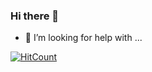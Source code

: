 ### Hi there 👋




- 🤔 I’m looking for help with ...






[![HitCount](http://hits.dwyl.com/showmana/showmana.svg)](http://hits.dwyl.com/showmana/showmana)






<!--
**showmana/showmana** is a ✨ _special_ ✨ repository because its `README.md` (this file) appears on your GitHub profile.

Here are some ideas to get you started:

- 🔭 I’m currently working on ...
- 🌱 I’m currently learning ...
- 👯 I’m looking to collaborate on ...
- 🤔 I’m looking for help with ...
- 💬 Ask me about ...
- 📫 How to reach me: ...
- 😄 Pronouns: ...
- ⚡ Fun fact: ...
-->
